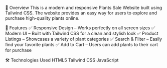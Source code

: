 🚀 Overview
This is a modern and responsive Plants Sale Website built using Tailwind CSS. The website provides an easy way for users to explore and purchase high-quality plants online.

🎨 Features
✅ Responsive Design – Works perfectly on all screen sizes
✅ Modern UI – Built with Tailwind CSS for a clean and stylish look
✅ Product Listings – Showcases a variety of plant categories
✅ Search & Filter – Easily find your favorite plants
✅ Add to Cart – Users can add plants to their cart for purchase

🛠️ Technologies Used
HTML5
Tailwind CSS
JavaScript
